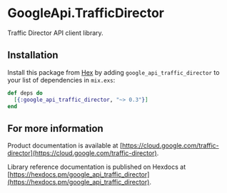 # GoogleApi.TrafficDirector

Traffic Director API client library.



## Installation

Install this package from [Hex](https://hex.pm) by adding
`google_api_traffic_director` to your list of dependencies in `mix.exs`:

```elixir
def deps do
  [{:google_api_traffic_director, "~> 0.3"}]
end
```

## For more information

Product documentation is available at [https://cloud.google.com/traffic-director](https://cloud.google.com/traffic-director).

Library reference documentation is published on Hexdocs at
[https://hexdocs.pm/google_api_traffic_director](https://hexdocs.pm/google_api_traffic_director).

